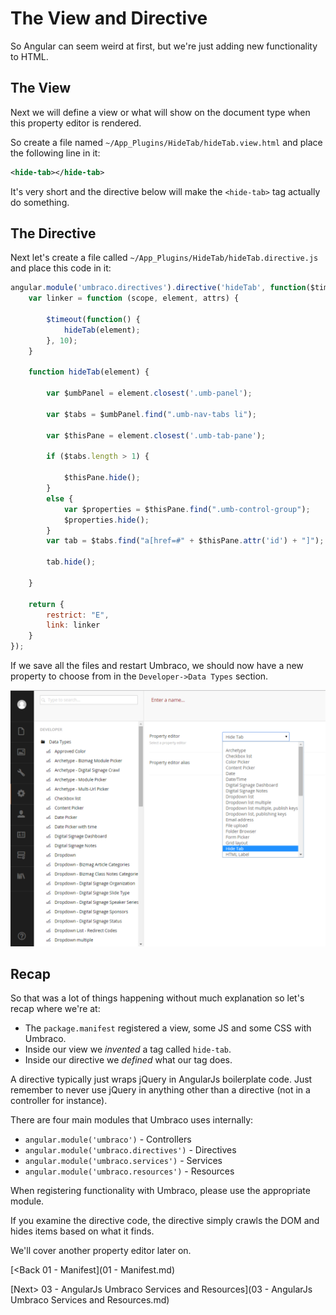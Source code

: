 # The View and Directive
So Angular can seem weird at first, but we're just adding new functionality to HTML.

## The View
Next we will define a view or what will show on the document type when this property editor is rendered.

So create a file named `~/App_Plugins/HideTab/hideTab.view.html` and place the following line in it:

```xml
<hide-tab></hide-tab>
```

It's very short and the directive below will make the `<hide-tab>` tag actually do something.

## The Directive

Next let's create a file called `~/App_Plugins/HideTab/hideTab.directive.js` and place this code in it:

```js
angular.module('umbraco.directives').directive('hideTab', function($timeout) {
    var linker = function (scope, element, attrs) {

        $timeout(function() {
            hideTab(element);
        }, 10);
    }

    function hideTab(element) {

        var $umbPanel = element.closest('.umb-panel');

        var $tabs = $umbPanel.find(".umb-nav-tabs li");

        var $thisPane = element.closest('.umb-tab-pane');

        if ($tabs.length > 1) {

            $thisPane.hide();
        }
        else {
            var $properties = $thisPane.find(".umb-control-group");
            $properties.hide();
        }
        var tab = $tabs.find("a[href=#" + $thisPane.attr('id') + "]");

        tab.hide();

    }

    return {
        restrict: "E",
        link: linker
    }
});
```

If we save all the files and restart Umbraco, we should now have a new property to choose from in the `Developer->Data Types` section.

![hidetab](assets/hidetab.png)

## Recap
So that was a lot of things happening without much explanation so let's recap where we're at:

* The `package.manifest` registered a view, some JS and some CSS with Umbraco.
* Inside our view we *invented* a tag called `hide-tab`.
* Inside our directive we *defined* what our tag does.

A directive typically just wraps jQuery in AngularJs boilerplate code.  Just remember to never use jQuery in anything other than a directive (not in a controller for instance).

There are four main modules that Umbraco uses internally:

* `angular.module('umbraco')` - Controllers
* `angular.module('umbraco.directives')` - Directives
* `angular.module('umbraco.services')` - Services
* `angular.module('umbraco.resources')` - Resources

When registering functionality with Umbraco, please use the appropriate module.

If you examine the directive code, the directive simply crawls the DOM and hides items based on what it finds.

We'll cover another property editor later on.

[<Back 01 - Manifest](01 - Manifest.md)

[Next> 03 - AngularJs Umbraco Services and Resources](03 - AngularJs Umbraco Services and Resources.md)
